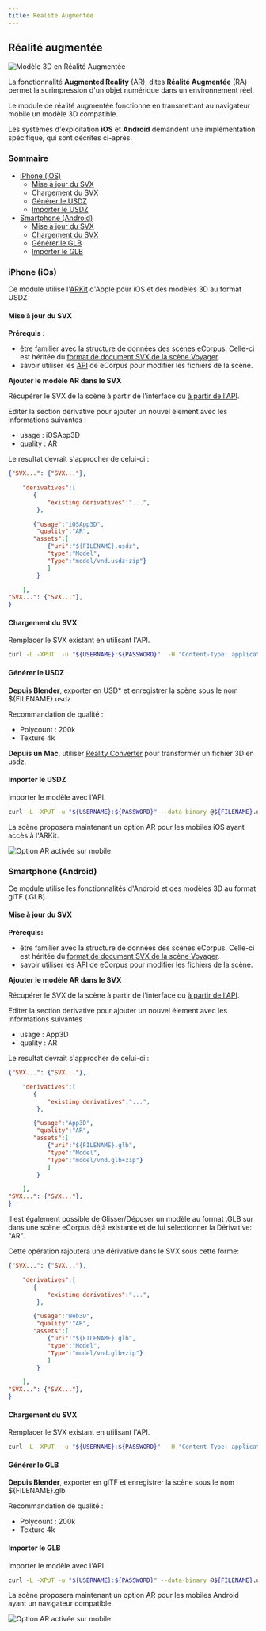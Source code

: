 ```yaml
---
title: Réalité Augmentée
---
```


## Réalité augmentée



<img  src="/assets/img/doc/AR_nu_fardeau.jpg" title="Modèle 3D en Réalité Augmentée" class="fluid" alt="Modèle 3D en Réalité Augmentée">

La fonctionnalité **Augmented Reality** (AR), dites **Réalité Augmentée** (RA) permet la surimpression d'un objet numérique dans un environnement réel.

Le module de réalité augmentée fonctionne en transmettant au navigateur mobile un modèle 3D compatible.

Les systèmes d'exploitation **iOS** et **Android** demandent une implémentation spécifique, qui sont décrites ci-après.

### Sommaire

* [iPhone (iOS)](#iphone-ios)
    * [Mise à jour du SVX](#mise-à-jour-du-svx)
    * [Chargement du SVX](#chargement-du-svx)
    * [Générer le USDZ](#générer-le-usdz)
    * [Importer le USDZ](#importer-le-usdz)
* [Smartphone (Android)](#smartphone-android)
    * [Mise à jour du SVX](#mise-à-jour-du-svx-1)
    * [Chargement du SVX](#chargement-du-svx-1)
    * [Générer le GLB](#générer-le-glb)
    * [Importer le GLB](#importer-le-glb)

### iPhone (iOs)

Ce module utilise l'[ARKit](https://developer.apple.com/augmented-reality/arkit/) d'Apple pour iOS et des modèles 3D au format USDZ

#### Mise à jour du SVX

**Prérequis :** 

- être familier avec la structure de données des scènes eCorpus. Celle-ci est héritée du [format de document SVX de la scène Voyager](https://smithsonian.github.io/dpo-voyager/document/overview/). 
- savoir utiliser les [API](/fr/doc/guides/import_export) de eCorpus pour modifier les fichiers de la scène.


**Ajouter le modèle AR dans le SVX**

Récupérer le SVX de la scène à partir de l'interface ou [à partir de l'API](/fr/doc/guides/import_export).


Editer la section derivative pour ajouter un nouvel élement avec les informations suivantes :
- usage : iOSApp3D
- quality : AR

Le resultat devrait s'approcher de celui-ci :  

```json
{"SVX...": {"SVX..."},

    "derivatives":[
       {
           "existing derivatives":"...",
        },

       {"usage":"iOSApp3D",
        "quality":"AR",
       "assets":[
           {"uri":"${FILENAME}.usdz",
           "type":"Model",
           "Type":"model/vnd.usdz+zip"}
           ]
        }

    ],
"SVX...": {"SVX..."},
}
```

#### Chargement du SVX

Remplacer le SVX existant en utilisant l'API.

```bash
curl -L -XPUT  -u "${USERNAME}:${PASSWORD}"  -H "Content-Type: application/json" --data-binary @scene.svx.json https://${HOSTNAME}/scenes/${NAME}/scene.svx.json
```

#### Générer le USDZ

**Depuis Blender**, exporter en USD* et enregistrer la scène sous le nom ${FILENAME}.usdz

Recommandation de qualité :

- Polycount : 200k
- Texture 4k 

**Depuis un Mac**, utiliser [Reality Converter](https://developer.apple.com/augmented-reality/tools/) pour transformer un fichier 3D en usdz.

#### Importer le USDZ

Importer le modèle avec l'API.

```bash
curl -L -XPUT -u "${USERNAME}:${PASSWORD}" --data-binary @${FILENAME}.usdz https://${HOSTNAME}/scenes/${NAME}/${FILENAME}.usdz
```

La scène proposera maintenant un option AR pour les mobiles iOS ayant accès à l'ARKit.

<img  src="/assets/img/doc/AR.jpg" title="Option AR activée sur mobile" class="fluid" alt="Option AR activée sur mobile">


### Smartphone (Android)

Ce module utilise les fonctionnalités d'Android et des modèles 3D au format glTF (.GLB).

#### Mise à jour du SVX

**Prérequis:**

- être familier avec la structure de données des scènes eCorpus. Celle-ci est héritée du [format de document SVX de la scène Voyager](https://smithsonian.github.io/dpo-voyager/document/overview/). 
- savoir utiliser les [API](/fr/doc/guides/import_export) de eCorpus pour modifier les fichiers de la scène.

**Ajouter le modèle AR dans le SVX**

Récupérer le SVX de la scène à partir de l'interface ou [à partir de l'API](/fr/doc/guides/import_export).


Editer la section derivative pour ajouter un nouvel élement avec les informations suivantes :
- usage : App3D
- quality : AR

Le resultat devrait s'approcher de celui-ci :  

```json
{"SVX...": {"SVX..."},

    "derivatives":[
       {
           "existing derivatives":"...",
        },

       {"usage":"App3D",
        "quality":"AR",
       "assets":[
           {"uri":"${FILENAME}.glb",
           "type":"Model",
           "Type":"model/vnd.glb+zip"}
           ]
        }

    ],
"SVX...": {"SVX..."},
}
```

Il est également possible de Glisser/Déposer un modèle au format .GLB sur dans une scène eCorpus déjà existante et de lui sélectionner la Dérivative: "AR".

Cette opération rajoutera une dérivative dans le SVX sous cette forme:

```json
{"SVX...": {"SVX..."},

    "derivatives":[
       {
           "existing derivatives":"...",
        },

       {"usage":"Web3D",
        "quality":"AR",
       "assets":[
           {"uri":"${FILENAME}.glb",
           "type":"Model",
           "Type":"model/vnd.glb+zip"}
           ]
        }

    ],
"SVX...": {"SVX..."},
}
```

#### Chargement du SVX

Remplacer le SVX existant en utilisant l'API.

```bash
curl -L -XPUT  -u "${USERNAME}:${PASSWORD}"  -H "Content-Type: application/json" --data-binary @scene.svx.json https://${HOSTNAME}/scenes/${NAME}/scene.svx.json
```

#### Générer le GLB

**Depuis Blender**, exporter en glTF et enregistrer la scène sous le nom ${FILENAME}.glb

Recommandation de qualité :

- Polycount : 200k
- Texture 4k 

#### Importer le GLB

Importer le modèle avec l'API.

```bash
curl -L -XPUT -u "${USERNAME}:${PASSWORD}" --data-binary @${FILENAME}.usdz https://${HOSTNAME}/scenes/${NAME}/${FILENAME}.usdz
```

La scène proposera maintenant un option AR pour les mobiles Android ayant un navigateur compatible.

<img  src="/assets/img/doc/AR.jpg" title="Option AR activée sur mobile" class="fluid" alt="Option AR activée sur mobile">